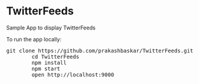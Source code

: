# TwitterFeeds
Sample App to display TwitterFeeds

<p>To run the app locally:</p>
<div class="highlight highlight-source-shell">
    <pre>git clone https://github.com/prakashbaskar/TwitterFeeds.git
        <span class="pl-c1">cd</span> TwitterFeeds
        npm install
        npm start
        open http://localhost:9000
    </pre>
</div>
